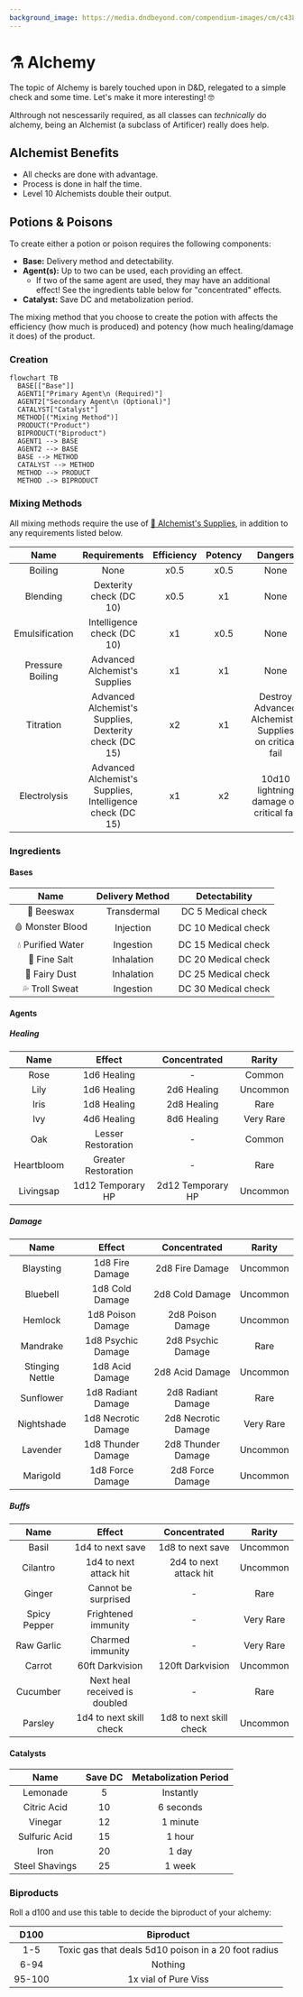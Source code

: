 ```yaml
---
background_image: https://media.dndbeyond.com/compendium-images/cm/c43LH2y2Gcaxb3V2/CM-cover-2560.jpg
---
```


# ⚗️ Alchemy

The topic of Alchemy is barely touched upon in D&D, relegated to a simple check and some time. Let's make it more interesting! 🤓

Althrough not nescessarily required, as all classes can _technically_ do alchemy, being an Alchemist (a subclass of Artificer) really does help.

## Alchemist Benefits

- All checks are done with advantage.
- Process is done in half the time.
- Level 10 Alchemists double their output.

## Potions & Poisons

To create either a potion or poison requires the following components:

- **Base:** Delivery method and detectability.
- **Agent(s):** Up to two can be used, each providing an effect.
  - If two of the same agent are used, they may have an additional effect! See the ingredients table below for "concentrated" effects.
- **Catalyst:** Save DC and metabolization period.

The mixing method that you choose to create the potion with affects the efficiency (how much is produced) and potency (how much healing/damage it does) of the product.

### Creation

```mermaid
flowchart TB
  BASE[["Base"]]
  AGENT1["Primary Agent\n (Required)"]
  AGENT2["Secondary Agent\n (Optional)"]
  CATALYST["Catalyst"]
  METHOD[("Mixing Method")]
  PRODUCT("Product")
  BIPRODUCT("Biproduct")
  AGENT1 --> BASE
  AGENT2 --> BASE
  BASE --> METHOD
  CATALYST --> METHOD
  METHOD --> PRODUCT
  METHOD .-> BIPRODUCT
```

### Mixing Methods

All mixing methods require the use of <a href="https://www.dndbeyond.com/equipment/alchemists-supplies" target="_blank">🐉 Alchemist's Supplies</a>, in addition to any requirements listed below.

|       Name       |                       Requirements                        | Efficiency | Potency |                        Dangers                         |
| :--------------: | :-------------------------------------------------------: | :--------: | :-----: | :----------------------------------------------------: |
|     Boiling      |                           None                            |    x0.5    |  x0.5   |                          None                          |
|     Blending     |                  Dexterity check (DC 10)                  |    x0.5    |   x1    |                          None                          |
|  Emulsification  |                Intelligence check (DC 10)                 |     x1     |  x0.5   |                          None                          |
| Pressure Boiling |               Advanced Alchemist's Supplies               |     x1     |   x1    |                          None                          |
|    Titration     |  Advanced Alchemist's Supplies, Dexterity check (DC 15)   |     x2     |   x1    | Destroy Advanced Alchemist's Supplies on critical fail |
|   Electrolysis   | Advanced Alchemist's Supplies, Intelligence check (DC 15) |     x1     |   x2    |        10d10 lightning damage on critical fail         |

### Ingredients

#### Bases

|       Name        | Delivery Method |    Detectability    |
| :---------------: | :-------------: | :-----------------: |
|    🐝 Beeswax     |   Transdermal   | DC 5 Medical check  |
| 🩸 Monster Blood  |    Injection    | DC 10 Medical check |
| 💧 Purified Water |    Ingestion    | DC 15 Medical check |
|   🧂 Fine Salt    |   Inhalation    | DC 20 Medical check |
|   💨 Fairy Dust   |   Inhalation    | DC 25 Medical check |
|  💦 Troll Sweat   |    Ingestion    | DC 30 Medical check |

#### Agents

##### Healing

|    Name    |       Effect        |   Concentrated    |  Rarity   |
| :--------: | :-----------------: | :---------------: | :-------: |
|    Rose    |     1d6 Healing     |         -         |  Common   |
|    Lily    |     1d6 Healing     |    2d6 Healing    | Uncommon  |
|    Iris    |     1d8 Healing     |    2d8 Healing    |   Rare    |
|    Ivy     |     4d6 Healing     |    8d6 Healing    | Very Rare |
|    Oak     | Lesser Restoration  |         -         |  Common   |
| Heartbloom | Greater Restoration |         -         |   Rare    |
| Livingsap  |  1d12 Temporary HP  | 2d12 Temporary HP | Uncommon  |

##### Damage

|      Name       |       Effect        |    Concentrated     |  Rarity   |
| :-------------: | :-----------------: | :-----------------: | :-------: |
|    Blaysting    |   1d8 Fire Damage   |   2d8 Fire Damage   | Uncommon  |
|    Bluebell     |   1d8 Cold Damage   |   2d8 Cold Damage   | Uncommon  |
|     Hemlock     |  1d8 Poison Damage  |  2d8 Poison Damage  | Uncommon  |
|    Mandrake     | 1d8 Psychic Damage  | 2d8 Psychic Damage  |   Rare    |
| Stinging Nettle |   1d8 Acid Damage   |   2d8 Acid Damage   | Uncommon  |
|    Sunflower    | 1d8 Radiant Damage  | 2d8 Radiant Damage  |   Rare    |
|   Nightshade    | 1d8 Necrotic Damage | 2d8 Necrotic Damage | Very Rare |
|    Lavender     | 1d8 Thunder Damage  | 2d8 Thunder Damage  | Uncommon  |
|    Marigold     |  1d8 Force Damage   |  2d8 Force Damage   | Uncommon  |

##### Buffs

|     Name     |            Effect             |      Concentrated       |  Rarity   |
| :----------: | :---------------------------: | :---------------------: | :-------: |
|    Basil     |       1d4 to next save        |    1d8 to next save     | Uncommon  |
|   Cilantro   |    1d4 to next attack hit     | 2d4 to next attack hit  | Uncommon  |
|    Ginger    |      Cannot be surprised      |            -            |   Rare    |
| Spicy Pepper |      Frightened immunity      |            -            | Very Rare |
|  Raw Garlic  |       Charmed immunity        |            -            | Very Rare |
|    Carrot    |        60ft Darkvision        |    120ft Darkvision     | Uncommon  |
|   Cucumber   | Next heal received is doubled |            -            |   Rare    |
|   Parsley    |    1d4 to next skill check    | 1d8 to next skill check | Uncommon  |

#### Catalysts

|      Name      | Save DC | Metabolization Period |
| :------------: | :-----: | :-------------------: |
|    Lemonade    |    5    |       Instantly       |
|  Citric Acid   |   10    |       6 seconds       |
|    Vinegar     |   12    |       1 minute        |
| Sulfuric Acid  |   15    |        1 hour         |
|      Iron      |   20    |         1 day         |
| Steel Shavings |   25    |        1 week         |

### Biproducts

Roll a d100 and use this table to decide the biproduct of your alchemy:

|  D100  |                      Biproduct                       |
| :----: | :--------------------------------------------------: |
|  1-5   | Toxic gas that deals 5d10 poison in a 20 foot radius |
|  6-94  |                       Nothing                        |
| 95-100 |                 1x vial of Pure Viss                 |
